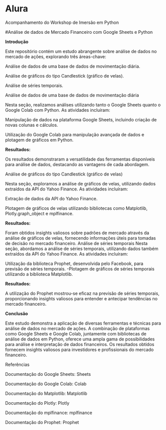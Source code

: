 # Alura
Acompanhamento do Workshop de Imersão em Python

#Análise de dados de Mercado Financeiro com Google Sheets e Python

**Introdução**

Este repositório contém um estudo abrangente sobre análise de dados no mercado de ações, explorando três áreas-chave:

Análise de dados de uma base de dados de movimentação diária.

Análise de gráficos do tipo Candlestick (gráfico de velas).

Análise de séries temporais.

Análise de dados de uma base de dados de movimentação diária

Nesta seção, realizamos análises utilizando tanto o Google Sheets quanto o Google Colab com Python. As atividades incluíram:

Manipulação de dados na plataforma Google Sheets, incluindo criação de novas colunas e cálculos.

Utilização do Google Colab para manipulação avançada de dados e plotagem de gráficos em Python.

**Resultados:** 

Os resultados demonstraram a versatilidade das ferramentas disponíveis para análise de dados, destacando as vantagens de cada abordagem.

Análise de gráficos do tipo Candlestick (gráfico de velas)

Nesta seção, exploramos a análise de gráficos de velas, utilizando dados extraídos da API do Yahoo Finance. As atividades incluíram:

Extração de dados da API do Yahoo Finance.

Plotagem de gráficos de velas utilizando bibliotecas como Matplotlib, Plotly.graph_object e mplfinance.

**Resultados:** 

Foram obtidos insights valiosos sobre padrões de mercado através da análise de gráficos de velas, fornecendo informações úteis para tomadas de decisão no mercado financeiro.
Análise de séries temporais
Nesta seção, abordamos a análise de séries temporais, utilizando dados também extraídos da API do Yahoo Finance. As atividades incluíram:

Utilização da biblioteca Prophet, desenvolvida pelo Facebook, para previsão de séries temporais. -Plotagem de gráficos de séries temporais utilizando a biblioteca Matplotlib.

**Resultados:** 

A utilização do Prophet mostrou-se eficaz na previsão de séries temporais, proporcionando insights valiosos para entender e antecipar tendências no mercado financeiro.

**Conclusão**

Este estudo demonstra a aplicação de diversas ferramentas e técnicas para análise de dados no mercado de ações. A combinação de plataformas como Google Sheets e Google Colab, juntamente com bibliotecas de análise de dados em Python, oferece uma ampla gama de possibilidades para análise e interpretação de dados financeiros. Os resultados obtidos fornecem insights valiosos para investidores e profissionais do mercado financeiro.

Referências

Documentação do Google Sheets: Sheets

Documentação do Google Colab: Colab

Documentação do Matplotlib: Matplotlib

Documentação do Plotly: Plotly

Documentação do mplfinance: mplfinance

Documentação do Prophet: Prophet
